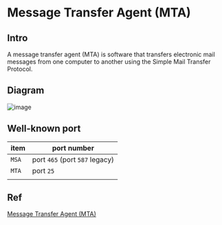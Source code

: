 # Message Transfer Agent (MTA)
## Intro
A message transfer agent (MTA) is software that transfers electronic mail messages from one computer to another using the Simple Mail Transfer Protocol.

## Diagram
![image](https://github.com/user-attachments/assets/730ddac5-d72d-442e-b655-72765ce5095c)

## Well-known port
| item | port number |
| -- | -- |
| `MSA` | port `465` (port `587` legacy) |
| `MTA` | port `25` |
| | |

## Ref
[Message Transfer Agent (MTA)](https://en.wikipedia.org/wiki/Message_transfer_agent)
